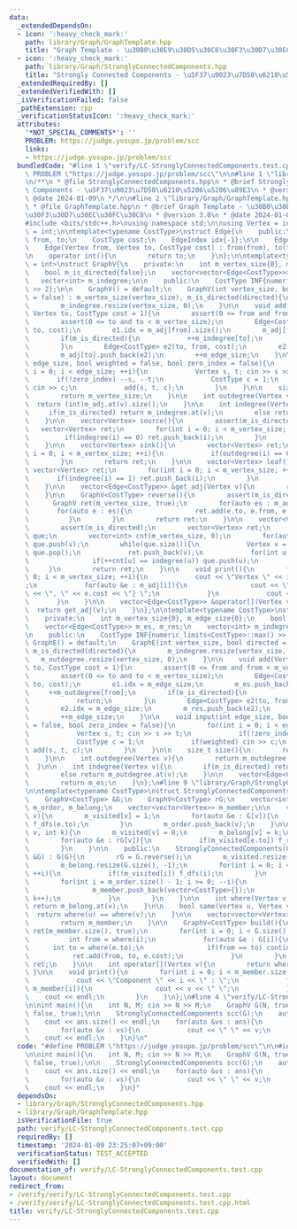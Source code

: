 ```yaml
---
data:
  _extendedDependsOn:
  - icon: ':heavy_check_mark:'
    path: library/Graph/GraphTemplate.hpp
    title: "Graph Template - \u30B0\u30E9\u30D5\u30C6\u30F3\u30D7\u30EC\u30FC\u30C8"
  - icon: ':heavy_check_mark:'
    path: library/Graph/StronglyConnectedComponents.hpp
    title: "Strongly Connected Components - \u5F37\u9023\u7D50\u6210\u5206\u5206\u89E3"
  _extendedRequiredBy: []
  _extendedVerifiedWith: []
  _isVerificationFailed: false
  _pathExtension: cpp
  _verificationStatusIcon: ':heavy_check_mark:'
  attributes:
    '*NOT_SPECIAL_COMMENTS*': ''
    PROBLEM: https://judge.yosupo.jp/problem/scc
    links:
    - https://judge.yosupo.jp/problem/scc
  bundledCode: "#line 1 \"verify/LC-StronglyConnectedComponents.test.cpp\"\n#define\
    \ PROBLEM \"https://judge.yosupo.jp/problem/scc\"\n\n#line 1 \"library/Graph/StronglyConnectedComponents.hpp\"\
    \n/**\n * @file StronglyConnectedComponents.hpp\n * @brief Strongly Connected\
    \ Components - \u5F37\u9023\u7D50\u6210\u5206\u5206\u89E3\n * @version 3.0\n *\
    \ @date 2024-01-09\n */\n\n#line 2 \"library/Graph/GraphTemplate.hpp\"\n\n/**\n\
    \ * @file GraphTemplate.hpp\n * @brief Graph Template - \u30B0\u30E9\u30D5\u30C6\
    \u30F3\u30D7\u30EC\u30FC\u30C8\n * @version 3.0\n * @date 2024-01-09\n */\n\n\
    #include <bits/stdc++.h>\nusing namespace std;\n\nusing Vertex = int;\nusing EdgeIndex\
    \ = int;\n\ntemplate<typename CostType>\nstruct Edge{\n    public:\n    Vertex\
    \ from, to;\n    CostType cost;\n    EdgeIndex idx{-1};\n\n    Edge() = default;\n\
    \    Edge(Vertex from, Vertex to, CostType cost) : from(from), to(to), cost(cost){}\n\
    \n    operator int(){\n        return to;\n    }\n};\n\ntemplate<typename CostType\
    \ = int>\nstruct GraphV{\n    private:\n    int m_vertex_size{0}, m_edge_size{0};\n\
    \    bool m_is_directed{false};\n    vector<vector<Edge<CostType>>> m_adj;\n \
    \   vector<int> m_indegree;\n\n    public:\n    CostType INF{numeric_limits<CostType>::max()\
    \ >> 2};\n\n    GraphV() = default;\n    GraphV(int vertex_size, bool directed\
    \ = false) : m_vertex_size(vertex_size), m_is_directed(directed){\n        m_adj.resize(vertex_size);\n\
    \        m_indegree.resize(vertex_size, 0);\n    }\n\n    void add(Vertex from,\
    \ Vertex to, CostType cost = 1){\n        assert(0 <= from and from < m_vertex_size);\n\
    \        assert(0 <= to and to < m_vertex_size);\n        Edge<CostType> e1(from,\
    \ to, cost);\n        e1.idx = m_adj[from].size();\n        m_adj[from].push_back(e1);\n\
    \        if(m_is_directed){\n            ++m_indegree[to];\n            return;\n\
    \        }\n        Edge<CostType> e2(to, from, cost);\n        e2.idx = m_adj[to].size();\n\
    \        m_adj[to].push_back(e2);\n        ++m_edge_size;\n    }\n\n    void input(int\
    \ edge_size, bool weighted = false, bool zero_index = false){\n        for(int\
    \ i = 0; i < edge_size; ++i){\n            Vertex s, t; cin >> s >> t;\n     \
    \       if(!zero_index) --s, --t;\n            CostType c = 1;\n            if(weighted)\
    \ cin >> c;\n            add(s, t, c);\n        }\n    }\n\n    size_t size(){\n\
    \        return m_vertex_size;\n    }\n\n    int outdegree(Vertex v){\n      \
    \  return (int)m_adj.at(v).size();\n    }\n\n    int indegree(Vertex v){\n   \
    \     if(m_is_directed) return m_indegree.at(v);\n        else return (int)m_adj.at(v).size();\n\
    \    }\n\n    vector<Vertex> source(){\n        assert(m_is_directed);\n     \
    \   vector<Vertex> ret;\n        for(int i = 0; i < m_vertex_size; ++i){\n   \
    \         if(indegree(i) == 0) ret.push_back(i);\n        }\n        return ret;\n\
    \    }\n\n    vector<Vertex> sink(){\n        vector<Vertex> ret;\n        for(int\
    \ i = 0; i < m_vertex_size; ++i){\n            if(outdegree(i) == 0) ret.push_back(i);\n\
    \        }\n        return ret;\n    }\n\n    vector<Vertex> leaf(){\n       \
    \ vector<Vertex> ret;\n        for(int i = 0; i < m_vertex_size; ++i){\n     \
    \       if(indegree(i) == 1) ret.push_back(i);\n        }\n        return ret;\n\
    \    }\n\n    vector<Edge<CostType>> &get_adj(Vertex v){\n        return m_adj.at(v);\n\
    \    }\n\n    GraphV<CostType> reverse(){\n        assert(m_is_directed);\n  \
    \      GraphV ret(m_vertex_size, true);\n        for(auto es : m_adj){\n     \
    \       for(auto e : es){\n                ret.add(e.to, e.from, e.cost);\n  \
    \          }\n        }\n        return ret;\n    }\n\n    vector<Vertex> sort(){\n\
    \        assert(m_is_directed);\n        vector<Vertex> ret;\n        queue<Vertex>\
    \ que;\n        vector<int> cnt(m_vertex_size, 0);\n        for(auto v : source())\
    \ que.push(v);\n        while(que.size()){\n            Vertex v = que.front();\
    \ que.pop();\n            ret.push_back(v);\n            for(int u : m_adj[v]){\n\
    \                if(++cnt[u] == indegree(u)) que.push(u);\n            }\n   \
    \     }\n        return ret;\n    }\n\n    void print(){\n        for(int i =\
    \ 0; i < m_vertex_size; ++i){\n            cout << \"Vertex \" << i << \" : \"\
    ;\n            for(auto &e : m_adj[i]){\n                cout << \"{\" << e.to\
    \ << \", \" << e.cost << \"} \";\n            }\n            cout << endl;\n \
    \       }\n    }\n\n    vector<Edge<CostType>> &operator[](Vertex v){\n      \
    \  return get_adj(v);\n    }\n};\n\ntemplate<typename CostType>\nstruct GraphE{\n\
    \    private:\n    int m_vertex_size{0}, m_edge_size{0};\n    bool m_is_directed{false};\n\
    \    vector<Edge<CostType>> m_es, m_res;\n    vector<int> m_indegree, m_outdegree;\n\
    \n    public:\n    CostType INF{numeric_limits<CostType>::max() >> 2};\n\n   \
    \ GraphE() = default;\n    GraphE(int vertex_size, bool directed = false) : m_vertex_size(vertex_size),\
    \ m_is_directed(directed){\n        m_indegree.resize(vertex_size, 0);\n     \
    \   m_outdegree.resize(vertex_size, 0);\n    }\n\n    void add(Vertex from, Vertex\
    \ to, CostType cost = 1){\n        assert(0 <= from and from < m_vertex_size);\n\
    \        assert(0 <= to and to < m_vertex_size);\n        Edge<CostType> e1(from,\
    \ to, cost);\n        e1.idx = m_edge_size;\n        m_es.push_back(e1);\n   \
    \     ++m_outdegree[from];\n        if(m_is_directed){\n            ++m_indegree[to];\n\
    \            return;\n        }\n        Edge<CostType> e2(to, from, cost);\n\
    \        e2.idx = m_edge_size;\n        m_res.push_back(e2);\n        ++m_outdegree[to];\n\
    \        ++m_edge_size;\n    }\n\n    void input(int edge_size, bool weighted\
    \ = false, bool zero_index = false){\n        for(int i = 0; i < edge_size; ++i){\n\
    \            Vertex s, t; cin >> s >> t;\n            if(!zero_index) --s, --t;\n\
    \            CostType c = 1;\n            if(weighted) cin >> c;\n           \
    \ add(s, t, c);\n        }\n    }\n\n    size_t size(){\n        return m_vertex_size;\n\
    \    }\n\n    int outdegree(Vertex v){\n        return m_outdegree.at(v);\n  \
    \  }\n\n    int indegree(Vertex v){\n        if(m_is_directed) return m_indegree.at(v);\n\
    \        else return m_outdegree.at(v);\n    }\n\n    vector<Edge<CostType>> &get(){\n\
    \        return m_es;\n    }\n};\n#line 9 \"library/Graph/StronglyConnectedComponents.hpp\"\
    \n\ntemplate<typename CostType>\nstruct StronglyConnectedComponents{\n    private:\n\
    \    GraphV<CostType> &G;\n    GraphV<CostType> rG;\n    vector<int> m_visited,\
    \ m_order, m_belong;\n    vector<vector<Vertex>> m_member;\n\n    void f_dfs(Vertex\
    \ v){\n        m_visited[v] = 1;\n        for(auto &e : G[v]){\n            if(!m_visited[e.to])\
    \ f_dfs(e.to);\n        }\n        m_order.push_back(v);\n    }\n\n    void f_rdfs(Vertex\
    \ v, int k){\n        m_visited[v] = 0;\n        m_belong[v] = k;\n        m_member[k].push_back(v);\n\
    \        for(auto &e : rG[v]){\n            if(m_visited[e.to]) f_rdfs(e.to, k);\n\
    \        }\n    }\n\n    public:\n    StronglyConnectedComponents(GraphV<CostType>\
    \ &G) : G(G){\n        rG = G.reverse();\n        m_visited.resize(G.size(), 0);\n\
    \        m_belong.resize(G.size(), -1);\n        for(int i = 0; i < G.size();\
    \ ++i){\n            if(!m_visited[i]) f_dfs(i);\n        }\n        int k = 0;\n\
    \        for(int i = m_order.size() - 1; i >= 0; --i){\n            if(m_visited[m_order[i]]){\n\
    \                m_member.push_back(vector<CostType>{});\n                f_rdfs(m_order[i],\
    \ k++);\n            }\n        }\n    }\n\n    int where(Vertex v){\n       \
    \ return m_belong.at(v);\n    }\n\n    bool same(Vertex u, Vertex v){\n      \
    \  return where(u) == where(v);\n    }\n\n    vector<vector<Vertex>> &get(){\n\
    \        return m_member;\n    }\n\n    GraphV<CostType> build(){\n        GraphV<CostType>\
    \ ret(m_member.size(), true);\n        for(int i = 0; i < G.size(); ++i){\n  \
    \          int from = where(i);\n            for(auto &e : G[i]){\n          \
    \      int to = where(e.to);\n                if(from == to) continue;\n     \
    \           ret.add(from, to, e.cost);\n            }\n        }\n        return\
    \ ret;\n    }\n\n    int operator[](Vertex v){\n        return where(v);\n   \
    \ }\n\n    void print(){\n        for(int i = 0; i < m_member.size(); ++i){\n\
    \            cout << \"Component \" << i << \" : \";\n            for(auto v :\
    \ m_member[i]){\n                cout << v << \" \";\n            }\n        \
    \    cout << endl;\n        }\n    }\n};\n#line 4 \"verify/LC-StronglyConnectedComponents.test.cpp\"\
    \n\nint main(){\n    int N, M; cin >> N >> M;\n    GraphV G(N, true);\n    G.input(M,\
    \ false, true);\n\n    StronglyConnectedComponents scc(G);\n    auto ans = scc.get();\n\
    \    cout << ans.size() << endl;\n    for(auto &vs : ans){\n        cout << vs.size();\n\
    \        for(auto &v : vs){\n            cout << \" \" << v;\n        }\n    \
    \    cout << endl;\n    }\n}\n"
  code: "#define PROBLEM \"https://judge.yosupo.jp/problem/scc\"\n\n#include \"../library/Graph/StronglyConnectedComponents.hpp\"\
    \n\nint main(){\n    int N, M; cin >> N >> M;\n    GraphV G(N, true);\n    G.input(M,\
    \ false, true);\n\n    StronglyConnectedComponents scc(G);\n    auto ans = scc.get();\n\
    \    cout << ans.size() << endl;\n    for(auto &vs : ans){\n        cout << vs.size();\n\
    \        for(auto &v : vs){\n            cout << \" \" << v;\n        }\n    \
    \    cout << endl;\n    }\n}"
  dependsOn:
  - library/Graph/StronglyConnectedComponents.hpp
  - library/Graph/GraphTemplate.hpp
  isVerificationFile: true
  path: verify/LC-StronglyConnectedComponents.test.cpp
  requiredBy: []
  timestamp: '2024-01-09 23:25:07+09:00'
  verificationStatus: TEST_ACCEPTED
  verifiedWith: []
documentation_of: verify/LC-StronglyConnectedComponents.test.cpp
layout: document
redirect_from:
- /verify/verify/LC-StronglyConnectedComponents.test.cpp
- /verify/verify/LC-StronglyConnectedComponents.test.cpp.html
title: verify/LC-StronglyConnectedComponents.test.cpp
---
```

